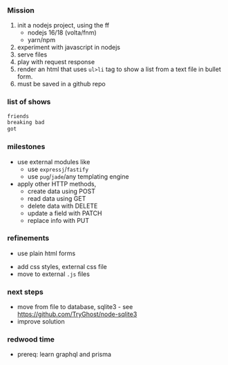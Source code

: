 ### Mission

1. init a nodejs project, using the ff
   - nodejs 16/18 (volta/fnm)
   - yarn/npm
1. experiment with javascript in nodejs
1. serve files
1. play with request response
1. render an html that uses `ul>li` tag to show a list from a text file in bullet form.
1. must be saved in a github repo 


### list of shows
```txt
friends
breaking bad
got
```

### milestones
- use external modules like
  - use `expressj`/`fastify`
  - use `pug`/`jade`/any templating engine 
- apply other HTTP methods,
  - create data using POST
  - read data using GET
  - delete data with DELETE
  - update a field with PATCH
  - replace info with PUT
  
### refinements
- use plain html forms <form>
- add css styles, external css file
- move to external `.js` files

### next steps
- move from file to database, sqlite3 - see https://github.com/TryGhost/node-sqlite3
- improve solution


### redwood time
- prereq: learn graphql and prisma
